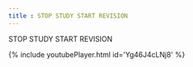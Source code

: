 ```yaml
---
title : STOP STUDY START REVISION
---
```


STOP STUDY START REVISION



{% include youtubePlayer.html id='Yg46J4cLNj8' %}
